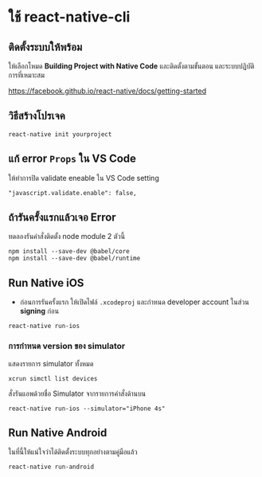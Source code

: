 
# ใช้ react-native-cli

## ติดตั้งระบบให้พร้อม

ให้เลือกโหมด **Building Project with Native Code** และติดตั้งตามขั้นตอน และระบบปฏิบัติการที่เหมาะสม

https://facebook.github.io/react-native/docs/getting-started


## วิธีสร้างโปรเจค

```
react-native init yourproject
```

## แก้ error `Props` ใน VS Code

ให้ทำการปิด validate eneable ใน VS Code setting

```
"javascript.validate.enable": false,
```

## ถ้ารันครั้งแรกแล้วเจอ Error 

ทดลองรันคำสั่งติดตั้ง node module 2 ตัวนี้

```
npm install --save-dev @babel/core
npm install --save-dev @babel/runtime
```

## Run Native iOS

* ก่อนการรันครั้งแรก ให้เปิดไฟล์ `.xcodeproj` และกำหนด developer account ในส่วน **signing** ก่อน

```
react-native run-ios
```

### การกำหนด version ของ simulator

แสดงรายการ simulator ทั้งหมด

```
xcrun simctl list devices
```

สั่งรันแอพด้วยชื่อ Simulator จากรายการคำสั่งด้านบน

```
react-native run-ios --simulator="iPhone 4s"
```


## Run Native Android

ในที่นี้ให้แน่ใจว่าได้ติดตั้งระบบทุกอย่างตามคู่มือแล้ว 

```
react-native run-android
```